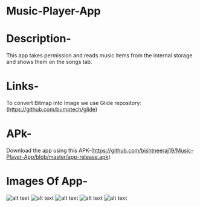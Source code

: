 # Music-Player-App

# Description-
This app takes permission and reads music items from the internal storage and shows them on the songs tab.

# Links-
To convert Bitmap into Image we use Glide repository:(https://github.com/bumptech/glide)

# APk-
Download the app using this APK-(https://github.com/bishtneeraj19/Music-Player-App/blob/master/app-release.apk)

# Images Of App-
![alt text](https://github.com/bishtneeraj19/Music-Player-App/blob/master/Screenshot_20200921-133036.jpg) 
![alt text](https://github.com/bishtneeraj19/Music-Player-App/blob/master/Screenshot_20200921-133043.jpg)
![alt text](https://github.com/bishtneeraj19/Music-Player-App/blob/master/Screenshot_20200921-133057.jpg)
![alt text](https://github.com/bishtneeraj19/Music-Player-App/blob/master/Screenshot_20200921-133049.jpg)
![alt text](https://github.com/bishtneeraj19/Music-Player-App/blob/master/Screenshot_20200921-133108.jpg)


